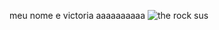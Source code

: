 meu nome e victoria aaaaaaaaaa
![the rock sus](https://media1.tenor.com/m/Pp3381gDVtkAAAAC/calaca-insana-skull-insane.gif)



